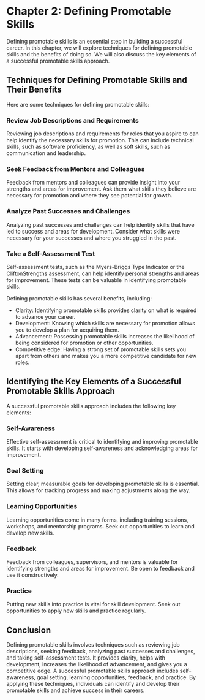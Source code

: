 Chapter 2: Defining Promotable Skills
=====================================

Defining promotable skills is an essential step in building a successful career. In this chapter, we will explore techniques for defining promotable skills and the benefits of doing so. We will also discuss the key elements of a successful promotable skills approach.

Techniques for Defining Promotable Skills and Their Benefits
------------------------------------------------------------

Here are some techniques for defining promotable skills:

### Review Job Descriptions and Requirements

Reviewing job descriptions and requirements for roles that you aspire to can help identify the necessary skills for promotion. This can include technical skills, such as software proficiency, as well as soft skills, such as communication and leadership.

### Seek Feedback from Mentors and Colleagues

Feedback from mentors and colleagues can provide insight into your strengths and areas for improvement. Ask them what skills they believe are necessary for promotion and where they see potential for growth.

### Analyze Past Successes and Challenges

Analyzing past successes and challenges can help identify skills that have led to success and areas for development. Consider what skills were necessary for your successes and where you struggled in the past.

### Take a Self-Assessment Test

Self-assessment tests, such as the Myers-Briggs Type Indicator or the CliftonStrengths assessment, can help identify personal strengths and areas for improvement. These tests can be valuable in identifying promotable skills.

Defining promotable skills has several benefits, including:

* Clarity: Identifying promotable skills provides clarity on what is required to advance your career.
* Development: Knowing which skills are necessary for promotion allows you to develop a plan for acquiring them.
* Advancement: Possessing promotable skills increases the likelihood of being considered for promotion or other opportunities.
* Competitive edge: Having a strong set of promotable skills sets you apart from others and makes you a more competitive candidate for new roles.

Identifying the Key Elements of a Successful Promotable Skills Approach
-----------------------------------------------------------------------

A successful promotable skills approach includes the following key elements:

### Self-Awareness

Effective self-assessment is critical to identifying and improving promotable skills. It starts with developing self-awareness and acknowledging areas for improvement.

### Goal Setting

Setting clear, measurable goals for developing promotable skills is essential. This allows for tracking progress and making adjustments along the way.

### Learning Opportunities

Learning opportunities come in many forms, including training sessions, workshops, and mentorship programs. Seek out opportunities to learn and develop new skills.

### Feedback

Feedback from colleagues, supervisors, and mentors is valuable for identifying strengths and areas for improvement. Be open to feedback and use it constructively.

### Practice

Putting new skills into practice is vital for skill development. Seek out opportunities to apply new skills and practice regularly.

Conclusion
----------

Defining promotable skills involves techniques such as reviewing job descriptions, seeking feedback, analyzing past successes and challenges, and taking self-assessment tests. It provides clarity, helps with development, increases the likelihood of advancement, and gives you a competitive edge. A successful promotable skills approach includes self-awareness, goal setting, learning opportunities, feedback, and practice. By applying these techniques, individuals can identify and develop their promotable skills and achieve success in their careers.
